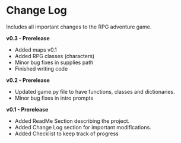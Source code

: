 # Change Log 
Includes all important changes to the RPG adventure game.

**v0.3 - Prerelease**
- Added maps v0.1
- Added RPG classes (characters)
- Minor bug fixes in supplies path
- Finished writing code

**v0.2 - Prerelease**
- Updated game.py file to have functions, classes and dictionaries.
- Minor bug fixes in intro prompts

**v0.1 - Prerelease**
- Added ReadMe Section describing the project.
- Added Change Log section for important modifications.
- Added Checklist to keep track of progress